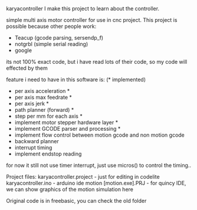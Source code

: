 karyacontroller
I make this project to learn about the controller.

simple multi axis motor controller for use in cnc project.
This project is possible because other people work:
- Teacup (gcode parsing, sersendp_f)
- notgrbl (simple serial reading)
- google

its not 100% exact code, but i have read lots of their code, so my code will effected by them



feature i need to have in this software is: (* implemented)
- per axis acceleration *
- per axis max feedrate *
- per axis jerk  *
- path planner (forward) *
- step per mm for each axis *
- implement motor stepper hardware layer *
- implement GCODE parser and processing *
- implement flow control between motion gcode and non motion gcode
- backward planner
- interrupt timing
- implement endstop reading


for now it still not use timer interrupt, just use micros() to control the timing..



Project files:
karyacontroller.project - just for editing in codelite
karyacontroller.ino - arduino ide
motion [motion.exe].PRJ - for quincy IDE, we can show graphics of the motion simulation here

Original code is in freebasic, you can check the old folder
